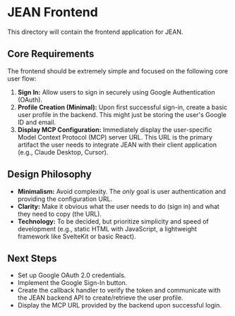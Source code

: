 # JEAN Frontend

This directory will contain the frontend application for JEAN.

## Core Requirements

The frontend should be extremely simple and focused on the following core user flow:

1.  **Sign In:** Allow users to sign in securely using Google Authentication (OAuth).
2.  **Profile Creation (Minimal):** Upon first successful sign-in, create a basic user profile in the backend. This might just be storing the user's Google ID and email.
3.  **Display MCP Configuration:** Immediately display the user-specific Model Context Protocol (MCP) server URL. This URL is the primary artifact the user needs to integrate JEAN with their client application (e.g., Claude Desktop, Cursor).

## Design Philosophy

-   **Minimalism:** Avoid complexity. The *only* goal is user authentication and providing the configuration URL.
-   **Clarity:** Make it obvious what the user needs to do (sign in) and what they need to copy (the URL).
-   **Technology:** To be decided, but prioritize simplicity and speed of development (e.g., static HTML with JavaScript, a lightweight framework like SvelteKit or basic React).

## Next Steps

-   Set up Google OAuth 2.0 credentials.
-   Implement the Google Sign-In button.
-   Create the callback handler to verify the token and communicate with the JEAN backend API to create/retrieve the user profile.
-   Display the MCP URL provided by the backend upon successful login. 